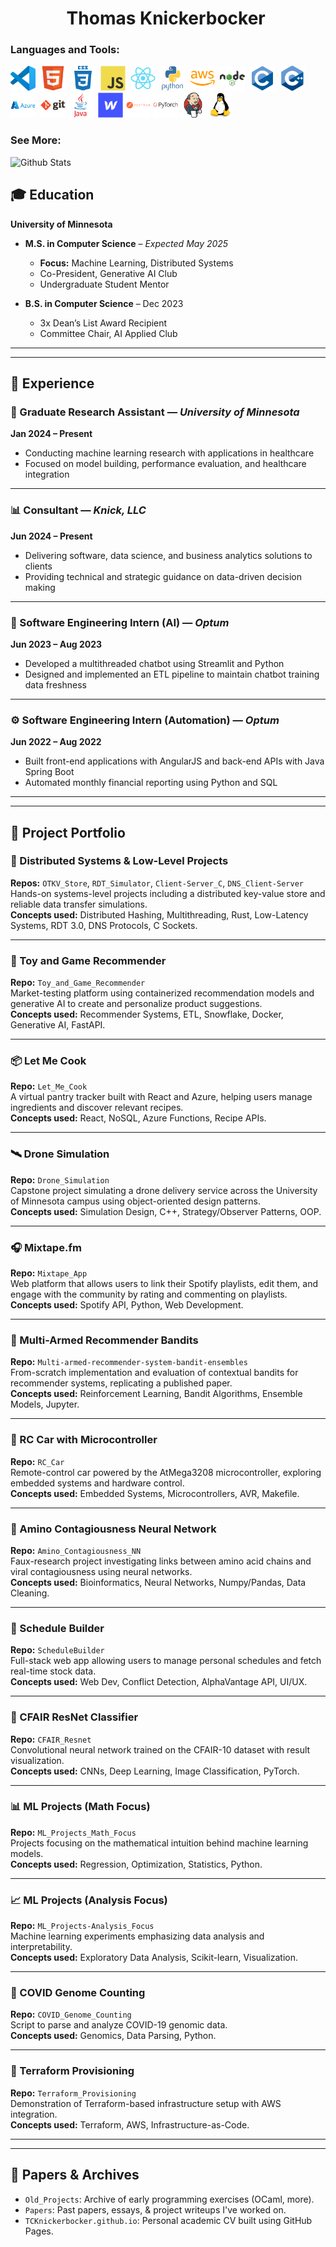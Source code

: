 
<div id="header" align="center">
  <h1>
<!--     <img src="https://media.giphy.com/media/hvRJCLFzcasrR4ia7z/giphy.gif" width="30px"/> -->
    Thomas Knickerbocker
    <img src="https://komarev.com/ghpvc/?username=TCKnickerbocker&style=flat-square&color=blue" alt=""/>
  </h1>
</div>

<div id="about-me">
    <h3 align="left">
      Languages and Tools:
    </h3>
    <div>
    <img src="https://github.com/devicons/devicon/blob/master/icons/vscode/vscode-original.svg" title="VSCode" alt="VSCode" width="40" height="40"/>&nbsp;
    <img src="https://github.com/devicons/devicon/blob/master/icons/html5/html5-original.svg" title="HTML5" alt="HTML" width="40" height="40"/>&nbsp;
    <img src="https://github.com/devicons/devicon/blob/master/icons/css3/css3-plain-wordmark.svg"  title="CSS3" alt="CSS" width="40" height="40"/>&nbsp;
    <img src="https://github.com/devicons/devicon/blob/master/icons/javascript/javascript-original.svg" title="JavaScript" alt="JavaScript" width="40" height="40"/>&nbsp;
    <img src="https://github.com/devicons/devicon/blob/master/icons/react/react-original.svg" title="React"  alt="React" width="40" height="40"/>&nbsp;
    <img src="https://github.com/devicons/devicon/blob/master/icons/python/python-original-wordmark.svg" title="Python"  alt="Python" width="40" height="40"/>&nbsp;
    <img src="https://github.com/devicons/devicon/blob/master/icons/amazonwebservices/amazonwebservices-plain-wordmark.svg" title="AWS" alt="AWS" width="40" height="40"/>&nbsp;
    <img src="https://github.com/devicons/devicon/blob/master/icons/nodejs/nodejs-original-wordmark.svg" title="AWS" alt="AWS" width="40" height="40"/>&nbsp;
    <img src="https://github.com/devicons/devicon/blob/master/icons/c/c-original.svg" title="C"  alt="C" width="40" height="40"/>&nbsp; 
    <img src="https://github.com/devicons/devicon/blob/master/icons/cplusplus/cplusplus-original.svg" title="C++"  alt="C"++ width="40" height="40"/>&nbsp; 
    <img src="https://github.com/devicons/devicon/blob/master/icons/azure/azure-original-wordmark.svg" title="Azure" alt="Azure" width="40" height="40"/>&nbsp;
    <img src="https://github.com/devicons/devicon/blob/master/icons/git/git-original-wordmark.svg" title="Git" **alt="Git" width="40" height="40"/>
    <img src="https://github.com/devicons/devicon/blob/master/icons/java/java-original-wordmark.svg" title="Java" alt="Java" width="40" height="40"/>&nbsp;
    <img src="https://github.com/devicons/devicon/blob/master/icons/webflow/webflow-original.svg" title="Git" **alt="Git" width="40" height="40"/>
    <img src="https://github.com/devicons/devicon/blob/master/icons/postman/postman-original-wordmark.svg" title="Linux" **alt="Linux" width="40" height="40"/>
    <img src="https://github.com/devicons/devicon/blob/master/icons/pytorch/pytorch-original-wordmark.svg" title="Linux" **alt="Linux" width="40" height="40"/>
    <img src="https://github.com/devicons/devicon/blob/master/icons/jenkins/jenkins-original.svg" title="Linux" **alt="Linux" width="40" height="40"/>
    <img src="https://github.com/devicons/devicon/blob/master/icons/linux/linux-original.svg" title="Linux" **alt="Linux" width="40" height="40"/>
  <h3 align="left"> 
    See More: 
    </h3>
      <img src="https://github-readme-streak-stats.herokuapp.com/?user=TCKnickerbocker" title="Github Stats" alt="Github Stats">
  
## 🎓 Education

**University of Minnesota**  
- **M.S. in Computer Science** – *Expected May 2025*  
  - **Focus:** Machine Learning, Distributed Systems  
  - Co-President, Generative AI Club  
  - Undergraduate Student Mentor  

- **B.S. in Computer Science** – Dec 2023  
  - 3x Dean’s List Award Recipient  
  - Committee Chair, AI Applied Club  

---
---

## 💼 Experience

### 🧪 Graduate Research Assistant — *University of Minnesota*  
**Jan 2024 – Present**  
- Conducting machine learning research with applications in healthcare  
- Focused on model building, performance evaluation, and healthcare integration  

---

### 📊 Consultant — *Knick, LLC*  
**Jun 2024 – Present**  
- Delivering software, data science, and business analytics solutions to clients  
- Providing technical and strategic guidance on data-driven decision making  

---

### 🤖 Software Engineering Intern (AI) — *Optum*  
**Jun 2023 – Aug 2023**  
- Developed a multithreaded chatbot using Streamlit and Python  
- Designed and implemented an ETL pipeline to maintain chatbot training data freshness  

---

### ⚙️ Software Engineering Intern (Automation) — *Optum*  
**Jun 2022 – Aug 2022**  
- Built front-end applications with AngularJS and back-end APIs with Java Spring Boot  
- Automated monthly financial reporting using Python and SQL

---
---

## 🚀 Project Portfolio

### 🧠 Distributed Systems & Low-Level Projects  
**Repos:** `OTKV_Store`, `RDT_Simulator`, `Client-Server_C`, `DNS_Client-Server`  
Hands-on systems-level projects including a distributed key-value store and reliable data transfer simulations.  
**Concepts used:** Distributed Hashing, Multithreading, Rust, Low-Latency Systems, RDT 3.0, DNS Protocols, C Sockets.

---

### 🎲 Toy and Game Recommender  
**Repo:** `Toy_and_Game_Recommender`  
Market-testing platform using containerized recommendation models and generative AI to create and personalize product suggestions.  
**Concepts used:** Recommender Systems, ETL, Snowflake, Docker, Generative AI, FastAPI.

---

### 📦 Let Me Cook  
**Repo:** `Let_Me_Cook`  
A virtual pantry tracker built with React and Azure, helping users manage ingredients and discover relevant recipes.  
**Concepts used:** React, NoSQL, Azure Functions, Recipe APIs.

---

### 🛰️ Drone Simulation  
**Repo:** `Drone_Simulation`  
Capstone project simulating a drone delivery service across the University of Minnesota campus using object-oriented design patterns.  
**Concepts used:** Simulation Design, C++, Strategy/Observer Patterns, OOP.

---

### 🎧 Mixtape.fm  
**Repo:** `Mixtape_App`  
Web platform that allows users to link their Spotify playlists, edit them, and engage with the community by rating and commenting on playlists.  
**Concepts used:** Spotify API, Python, Web Development.

---

### 🎰 Multi-Armed Recommender Bandits  
**Repo:** `Multi-armed-recommender-system-bandit-ensembles`  
From-scratch implementation and evaluation of contextual bandits for recommender systems, replicating a published paper.  
**Concepts used:** Reinforcement Learning, Bandit Algorithms, Ensemble Models, Jupyter.

---

### 🚗 RC Car with Microcontroller  
**Repo:** `RC_Car`  
Remote-control car powered by the AtMega3208 microcontroller, exploring embedded systems and hardware control.  
**Concepts used:** Embedded Systems, Microcontrollers, AVR, Makefile.

---

### 🧬 Amino Contagiousness Neural Network  
**Repo:** `Amino_Contagiousness_NN`  
Faux-research project investigating links between amino acid chains and viral contagiousness using neural networks.  
**Concepts used:** Bioinformatics, Neural Networks, Numpy/Pandas, Data Cleaning.

---

### 📅 Schedule Builder  
**Repo:** `ScheduleBuilder`  
Full-stack web app allowing users to manage personal schedules and fetch real-time stock data.  
**Concepts used:** Web Dev, Conflict Detection, AlphaVantage API, UI/UX.

---

### 📸 CFAIR ResNet Classifier  
**Repo:** `CFAIR_Resnet`  
Convolutional neural network trained on the CFAIR-10 dataset with result visualization.  
**Concepts used:** CNNs, Deep Learning, Image Classification, PyTorch.

---

### 📊 ML Projects (Math Focus)  
**Repo:** `ML_Projects_Math_Focus`  
Projects focusing on the mathematical intuition behind machine learning models.  
**Concepts used:** Regression, Optimization, Statistics, Python.

---

### 📈 ML Projects (Analysis Focus)  
**Repo:** `ML_Projects-Analysis_Focus`  
Machine learning experiments emphasizing data analysis and interpretability.  
**Concepts used:** Exploratory Data Analysis, Scikit-learn, Visualization.

---

### 🧬 COVID Genome Counting  
**Repo:** `COVID_Genome_Counting`  
Script to parse and analyze COVID-19 genomic data.  
**Concepts used:** Genomics, Data Parsing, Python.

---

### 🌱 Terraform Provisioning  
**Repo:** `Terraform_Provisioning`  
Demonstration of Terraform-based infrastructure setup with AWS integration.  
**Concepts used:** Terraform, AWS, Infrastructure-as-Code.

---
---

## 📜 Papers & Archives  
- `Old_Projects`: Archive of early programming exercises (OCaml, more).  
- `Papers`: Past papers, essays, & project writeups I've worked on. 
- `TCKnickerbocker.github.io`: Personal academic CV built using GitHub Pages.

  
